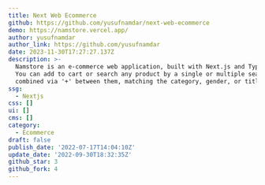 ```yaml
---
title: Next Web Ecommerce
github: https://github.com/yusufnamdar/next-web-ecommerce
demo: https://namstore.vercel.app/
author: yusufnamdar
author_link: https://github.com/yusufnamdar
date: 2023-11-30T17:27:27.137Z
description: >-
  Namstore is an e-commerce web application, built with Next.js and TypeScript.
  You can add to cart or search any product by a single or multiple search keys
  combined via '+' between them, matching the category, gender, or title.
ssg:
  - Nextjs
css: []
ui: []
cms: []
category:
  - Ecommerce
draft: false
publish_date: '2022-07-17T14:04:10Z'
update_date: '2022-09-30T18:32:35Z'
github_star: 3
github_fork: 4
---
```

